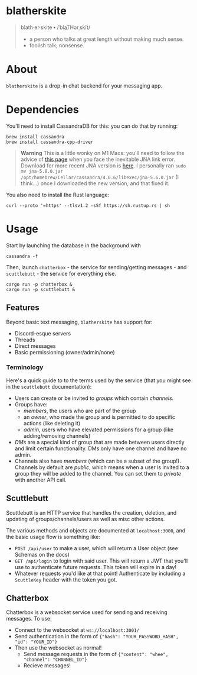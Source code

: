 # blatherskite
> blath·er·skite ⬩ 
> /ˈblaT͟Hərˌskīt/
>    - a person who talks at great length without making much sense.
>    - foolish talk; nonsense.

# About
`blatherskite` is a drop-in chat backend for your messaging app. 

# Dependencies
You'll need to install CassandraDB for this: you can do that by running:
```
brew install cassandra
brew install cassandra-cpp-driver
```

> **Warning**
> This is a little wonky on M1 Macs: you'll need to follow the advice of [this page](https://stackoverflow.com/questions/69486339/nativelibrarydarwin-java64-failed-to-link-the-c-library-against-jna-native-m) when you face the inevitable JNA link error. Download for more recent JNA version is [here](https://search.maven.org/artifact/net.java.dev.jna/jna/5.8.0/jar). I personally ran `sudo mv jna-5.8.0.jar /opt/homebrew/Cellar/cassandra/4.0.6/libexec/jna-5.6.0.jar` (I think...) once I downloaded the new version, and that fixed it.


You also need to install the Rust language: 
```
curl --proto '=https' --tlsv1.2 -sSf https://sh.rustup.rs | sh
```

# Usage 
Start by launching the database in the background with 
```
cassandra -f
```
Then, launch `chatterbox` - the service for sending/getting messages - and `scuttlebutt` - the service for everything else. 
```
cargo run -p chatterbox & 
cargo run -p scuttlebutt &
```

## Features
Beyond basic text messaging, `blatherskite` has support for: 
- Discord-esque servers
- Threads
- Direct messages
- Basic permissioning (owner/admin/none)

### Terminology
Here's a quick guide to to the terms used by the service (that you might see in the `scuttlebutt` documentation):

- Users can create or be invited to *groups* which contain *channels*.
- Groups have:
  - *members*, the users who are part of the group
  - an *owner*, who made the group and is permitted to do specific actions (like deleting it)
  - *admin*, users who have elevated permissions for a group (like adding/removing channels)
- *DMs* are a special kind of group that are made between users directly and limit certain functionality. DMs only have one channel and have no admin.
- Channels also have *members* (which can be a subset of the group!). Channels by default are *public*, which means when a user is invited to a group they will be added to the channel. You can set them to *private* with another API call.

## Scuttlebutt
Scuttlebutt is an HTTP service that handles the creation, deletion, and updating of groups/channels/users as well as misc other actions.

The various methods and objects are documented at `localhost:3000`, and the basic usage flow is something like:
- `POST /api/user` to make a user, which will return a User object (see Schemas on the docs)
- `GET /api/login` to login with said user. This will return a JWT that you'll use to authenticate future requests. This token will expire in a day!
- Whatever requests you'd like at that point! Authenticate by including a `ScuttleKey` header with the token you got.

## Chatterbox
Chatterbox is a websocket service used for sending and receiving messages. To use:
- Connect to the websocket at `ws://localhost:3001/`
- Send authentication in the form of `{"hash": "YOUR_PASSWORD_HASH", "id": "YOUR_ID"}`
- Then use the websocket as normal!
  - Send message requests in the form of `{"content": "whee", "channel": "CHANNEL_ID"}`
  - Recieve messages!
